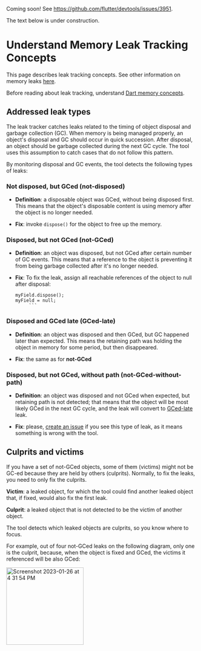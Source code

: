 Coming soon! See https://github.com/flutter/devtools/issues/3951.

The text below is under construction.

# Understand Memory Leak Tracking Concepts

This page describes leak tracking concepts.
See other information on memory leaks [here](../README.md).

Before reading about leak tracking, understand [Dart memory concepts](https://docs.flutter.dev/development/tools/devtools/memory#basic-memory-concepts).

## Addressed leak types

The leak tracker catches leaks related to the timing of object disposal and garbage collection (GC). When memory is being managed properly, an object's disposal and GC should occur in quick succession. After disposal, an object should be garbage collected during the next GC cycle. The tool uses this assumption to catch cases that do not follow this pattern.

By monitoring disposal and GC events, the tool detects
the following types of leaks:

### Not disposed, but GCed (not-disposed)

- **Definition**: a disposable object was GCed,
   without being disposed first. This means that the object's disposable content
   is using memory after the object is no longer needed.

- **Fix**: invoke `dispose()` for the object to free up the memory.

### Disposed, but not GCed (not-GCed)

- **Definition**: an object was disposed,
   but not GCed after certain number of GC events. This means that
   a reference to the object is preventing it from being
   garbage collected after it's no longer needed.

- **Fix**: To fix the leak, assign all reachable references
   of the object to null after disposal:

   ```
   myField.dispose();
   myField = null;
        ```

### Disposed and GCed late (GCed-late) <a id='gced-late'></a>

- **Definition**: an object was disposed and then GCed,
   but GC happened later than expected. This means the retaining path was
   holding the object in memory for some period, but then disappeared.

- **Fix**: the same as for **not-GCed**

### Disposed, but not GCed, without path (not-GCed-without-path)

- **Definition**: an object
   was disposed and not GCed when expected, but retaining path
   is not detected; that means that the object will be most likely GCed in
   the next GC cycle,
   and the leak will convert to [GCed-late](#gced-late) leak.

- **Fix**: please,
[create an issue](https://github.com/dart-lang/leak_tracker/issues)
if you see this type of leak, as it means
something is wrong with the tool.

## Culprits and victims

If you have a set of not-GCed objects, some of them (victims)
might not be GC-ed because they are held by others (culprits).
Normally, to fix the leaks, you need to only fix the culprits.

**Victim**: a leaked object, for which the tool could find another
leaked object that, if fixed, would also fix the first leak.

**Culprit**: a leaked object that is not detected to be the victim
of another object.

The tool detects which leaked objects are culprits, so you know where to focus.

For example, out of four not-GCed leaks on the following diagram,
only one is the culprit, because, when the object is fixed
and GCed, the victims it referenced will be also GCed:

<img width="204" alt="Screenshot 2023-01-26 at 4 31 54 PM" src="https://user-images.githubusercontent.com/12115586/214981096-9967c554-f037-4ed0-812b-ff5b387bb4e1.png">
